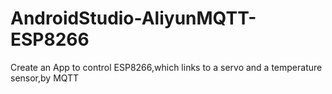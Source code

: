 # AndroidStudio-AliyunMQTT-ESP8266
Create an App to control ESP8266,which links to a servo and a temperature sensor,by MQTT
